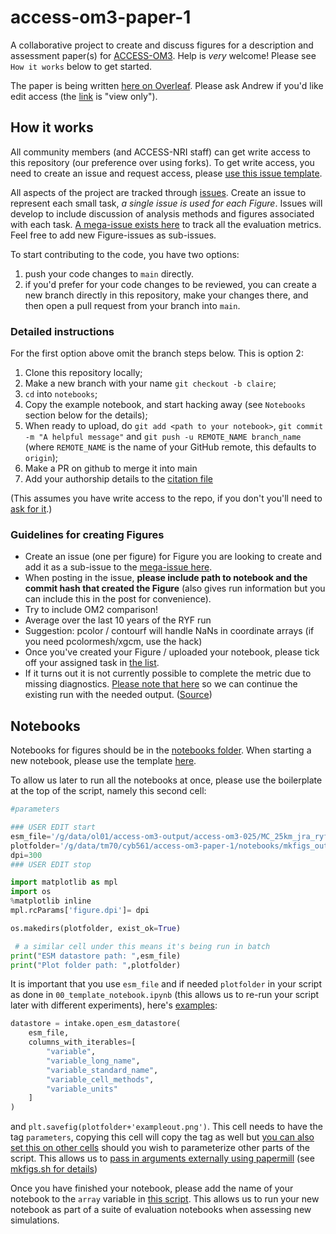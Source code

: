 # access-om3-paper-1

A collaborative project to create and discuss figures for a description and assessment paper(s) for [ACCESS-OM3](https://github.com/ACCESS-NRI/access-om3-configs). Help is _very_ welcome! Please see `How it works` below to get started.

The paper is being written [here on Overleaf](https://www.overleaf.com/read/pygvjbmmghsv#b18c9c). Please ask Andrew if you'd like edit access (the [link](https://www.overleaf.com/read/pygvjbmmghsv#b18c9c) is "view only"). 

## How it works

All community members (and ACCESS-NRI staff) can get write access to this repository (our preference over using forks). To get write access, you need to create an issue and request access, please [use this issue template](https://github.com/ACCESS-Community-Hub/access-om3-paper-1/issues/new?template=add-user-request-to--access-om3-paper-1--repository-.md).

All aspects of the project are tracked through [issues](https://github.com/ACCESS-Community-Hub/access-om3-25km-paper-1/issues). Create an issue to represent each small task, _a single issue is used for each Figure_. Issues will develop to include discussion of analysis methods and figures associated with each task. [A mega-issue exists here](https://github.com/ACCESS-Community-Hub/access-om3-paper-1/issues/23) to track all the evaluation metrics. Feel free to add new Figure-issues as sub-issues.

To start contributing to the code, you have two options:
 1. push your code changes to `main` directly. 
 1. if you'd prefer for your code changes to be reviewed, you can create a new branch directly in this repository, make your changes there, and then open a pull request from your branch into `main`. 

### Detailed instructions 

For the first option above omit the branch steps below. This is option 2:

 1. Clone this repository locally;
 2. Make a new branch with your name `git checkout -b claire`;
 3. `cd` into `notebooks`;
 4. Copy the example notebook, and start hacking away (see `Notebooks` section below for the details);
 5. When ready to upload, do `git add <path to your notebook>`, `git commit -m "A helpful message"` and `git push -u REMOTE_NAME branch_name` (where `REMOTE_NAME` is the name of your GitHub remote, this defaults to `origin`);
 6. Make a PR on github to merge it into main
 7. Add your authorship details to the [citation file](https://github.com/ACCESS-Community-Hub/access-om3-paper-1/blob/main/CITATION.cff)

(This assumes you have write access to the repo, if you don't you'll need to [ask for it](https://github.com/ACCESS-Community-Hub/access-om3-paper-1/issues/new?template=add-user-request-to--access-om3-paper-1--repository-.md).)


### Guidelines for creating Figures
 - Create an issue (one per figure) for Figure you are looking to create and add it as a sub-issue to the [mega-issue  here](https://github.com/ACCESS-Community-Hub/access-om3-paper-1/issues/23).
 - When posting in the issue, **please include path to notebook and the commit hash that created the Figure** (also gives run information but you can include this in the post for convenience).
 - Try to include OM2 comparison!
 - Average over the last 10 years of the RYF run
 - Suggestion: pcolor / contourf will handle NaNs in coordinate arrays (if you need pcolormesh/xgcm, use the hack)
 - Once you've created your Figure / uploaded your notebook, please tick off your assigned task in [the list](https://github.com/ACCESS-Community-Hub/access-om3-paper-1/issues/23#issue-3308829506).
 - If it turns out it is not currently possible to complete the metric due to missing diagnostics. [Please note that here](https://github.com/ACCESS-NRI/access-om3-configs/issues/718) so we can continue the existing run with the needed output.
([Source](https://github.com/ACCESS-Community-Hub/access-om3-paper-1/issues/23#issue-3308829506))

## Notebooks

Notebooks for figures should be in the [notebooks folder](https://github.com/ACCESS-Community-Hub/access-om3-25km-paper-1/blob/main/notebooks). When starting a new notebook, please use the template [here](https://github.com/ACCESS-Community-Hub/access-om3-paper-1/blob/main/notebooks/00_template_notebook.ipynb). 

To allow us later to run all the notebooks at once, please use the boilerplate at the top of the script, namely this second cell:
```python
#parameters

### USER EDIT start
esm_file='/g/data/ol01/access-om3-output/access-om3-025/MC_25km_jra_ryf-1.0-beta/experiment_datastore.json'
plotfolder='/g/data/tm70/cyb561/access-om3-paper-1/notebooks/mkfigs_output/2/'
dpi=300
### USER EDIT stop

import matplotlib as mpl
import os
%matplotlib inline
mpl.rcParams['figure.dpi']= dpi

os.makedirs(plotfolder, exist_ok=True)

 # a similar cell under this means it's being run in batch
print("ESM datastore path: ",esm_file)
print("Plot folder path: ",plotfolder)
```

It is important that you use `esm_file` and if needed `plotfolder` in your script as done in `00_template_notebook.ipynb` (this allows us to re-run your script later with different experiments), here's [examples](https://github.com/ACCESS-Community-Hub/access-om3-paper-1/blob/main/notebooks/00_template_notebook.ipynb):
```python
datastore = intake.open_esm_datastore(
    esm_file,
    columns_with_iterables=[
        "variable",
        "variable_long_name",
        "variable_standard_name",
        "variable_cell_methods",
        "variable_units"
    ]
)
```
and `plt.savefig(plotfolder+'exampleout.png')`. This cell needs to have the tag `parameters`, copying this cell will copy the tag as well but [you can also set this on other cells](https://papermill.readthedocs.io/en/latest/usage-parameterize.html) should you wish to parameterize other parts of the script. This allows us to [pass in arguments externally using papermill](https://papermill.readthedocs.io/en/latest/usage-cli.html) (see [mkfigs.sh for details](https://github.com/ACCESS-Community-Hub/access-om3-paper-1/blob/main/notebooks/mkfigs.sh))

Once you have finished your notebook, please add the name of your notebook to the `array` variable in [this script](https://github.com/ACCESS-Community-Hub/access-om3-paper-1/blob/8f636ad6862dd141378c0f0f470c4c8c895dea38/notebooks/mkfigs.sh#L62-L63). This allows us to run your new notebook as part of a suite of evaluation notebooks when assessing new simulations.



